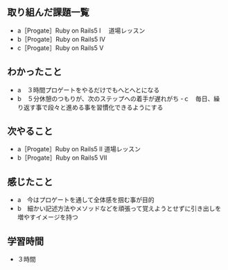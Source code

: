## 取り組んだ課題一覧
- a［Progate］Ruby on Rails5 I 　道場レッスン
- b［Progate］Ruby on Rails5 IV 
- c［Progate］Ruby on Rails5 V  
## わかったこと
- a　３時間プロゲートをやるだけでもへとへとになる
- b　５分休憩のつもりが、次のステップへの着手が遅れがち
-ｃ　毎日、繰り返す事で段々と進める事を習慣化できるようにする
## 次やること
- a［Progate］Ruby on Rails5 II 道場レッスン
- b［Progate］Ruby on Rails5 VII
## 感じたこと
- a　今はプロゲートを通して全体感を掴む事が目的
- b　細かい記述方法やメソッドなどを頑張って覚えようとせずに引き出しを増やすイメージを持つ
## 学習時間
- ３時間
